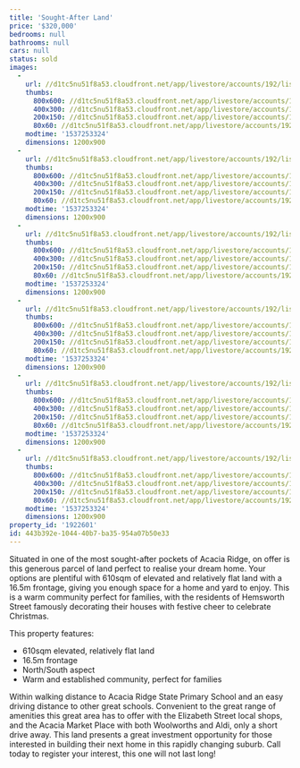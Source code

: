 ```yaml
---
title: 'Sought-After Land'
price: '$320,000'
bedrooms: null
bathrooms: null
cars: null
status: sold
images:
  -
    url: //d1tc5nu51f8a53.cloudfront.net/app/livestore/accounts/192/listings/1670999/images/Hemsworth-32-Block-D_2795630345_20180918044753.jpg
    thumbs:
      800x600: //d1tc5nu51f8a53.cloudfront.net/app/livestore/accounts/192/listings/1670999/images/Hemsworth-32-Block-D_2795630345_20180918044753_800x600.jpg
      400x300: //d1tc5nu51f8a53.cloudfront.net/app/livestore/accounts/192/listings/1670999/images/Hemsworth-32-Block-D_2795630345_20180918044753_400x300.jpg
      200x150: //d1tc5nu51f8a53.cloudfront.net/app/livestore/accounts/192/listings/1670999/images/Hemsworth-32-Block-D_2795630345_20180918044753_200x150.jpg
      80x60: //d1tc5nu51f8a53.cloudfront.net/app/livestore/accounts/192/listings/1670999/images/Hemsworth-32-Block-D_2795630345_20180918044753_80x60.jpg
    modtime: '1537253324'
    dimensions: 1200x900
  -
    url: //d1tc5nu51f8a53.cloudfront.net/app/livestore/accounts/192/listings/1670999/images/Hemsworth-32-Mortime_9674585033_20180918044759.jpg
    thumbs:
      800x600: //d1tc5nu51f8a53.cloudfront.net/app/livestore/accounts/192/listings/1670999/images/Hemsworth-32-Mortime_9674585033_20180918044759_800x600.jpg
      400x300: //d1tc5nu51f8a53.cloudfront.net/app/livestore/accounts/192/listings/1670999/images/Hemsworth-32-Mortime_9674585033_20180918044759_400x300.jpg
      200x150: //d1tc5nu51f8a53.cloudfront.net/app/livestore/accounts/192/listings/1670999/images/Hemsworth-32-Mortime_9674585033_20180918044759_200x150.jpg
      80x60: //d1tc5nu51f8a53.cloudfront.net/app/livestore/accounts/192/listings/1670999/images/Hemsworth-32-Mortime_9674585033_20180918044759_80x60.jpg
    modtime: '1537253324'
    dimensions: 1200x900
  -
    url: //d1tc5nu51f8a53.cloudfront.net/app/livestore/accounts/192/listings/1670999/images/Hemsworth-32-ARPSS2-_7952239415_20180918044750.jpg
    thumbs:
      800x600: //d1tc5nu51f8a53.cloudfront.net/app/livestore/accounts/192/listings/1670999/images/Hemsworth-32-ARPSS2-_7952239415_20180918044750_800x600.jpg
      400x300: //d1tc5nu51f8a53.cloudfront.net/app/livestore/accounts/192/listings/1670999/images/Hemsworth-32-ARPSS2-_7952239415_20180918044750_400x300.jpg
      200x150: //d1tc5nu51f8a53.cloudfront.net/app/livestore/accounts/192/listings/1670999/images/Hemsworth-32-ARPSS2-_7952239415_20180918044750_200x150.jpg
      80x60: //d1tc5nu51f8a53.cloudfront.net/app/livestore/accounts/192/listings/1670999/images/Hemsworth-32-ARPSS2-_7952239415_20180918044750_80x60.jpg
    modtime: '1537253324'
    dimensions: 1200x900
  -
    url: //d1tc5nu51f8a53.cloudfront.net/app/livestore/accounts/192/listings/1670999/images/Hemsworth-32-ARPSS1-_1601160666_20180918044750.jpg
    thumbs:
      800x600: //d1tc5nu51f8a53.cloudfront.net/app/livestore/accounts/192/listings/1670999/images/Hemsworth-32-ARPSS1-_1601160666_20180918044750_800x600.jpg
      400x300: //d1tc5nu51f8a53.cloudfront.net/app/livestore/accounts/192/listings/1670999/images/Hemsworth-32-ARPSS1-_1601160666_20180918044750_400x300.jpg
      200x150: //d1tc5nu51f8a53.cloudfront.net/app/livestore/accounts/192/listings/1670999/images/Hemsworth-32-ARPSS1-_1601160666_20180918044750_200x150.jpg
      80x60: //d1tc5nu51f8a53.cloudfront.net/app/livestore/accounts/192/listings/1670999/images/Hemsworth-32-ARPSS1-_1601160666_20180918044750_80x60.jpg
    modtime: '1537253324'
    dimensions: 1200x900
  -
    url: //d1tc5nu51f8a53.cloudfront.net/app/livestore/accounts/192/listings/1670999/images/Hemsworth-32-Shops-P_4995425563_20180918044802.jpg
    thumbs:
      800x600: //d1tc5nu51f8a53.cloudfront.net/app/livestore/accounts/192/listings/1670999/images/Hemsworth-32-Shops-P_4995425563_20180918044802_800x600.jpg
      400x300: //d1tc5nu51f8a53.cloudfront.net/app/livestore/accounts/192/listings/1670999/images/Hemsworth-32-Shops-P_4995425563_20180918044802_400x300.jpg
      200x150: //d1tc5nu51f8a53.cloudfront.net/app/livestore/accounts/192/listings/1670999/images/Hemsworth-32-Shops-P_4995425563_20180918044802_200x150.jpg
      80x60: //d1tc5nu51f8a53.cloudfront.net/app/livestore/accounts/192/listings/1670999/images/Hemsworth-32-Shops-P_4995425563_20180918044802_80x60.jpg
    modtime: '1537253324'
    dimensions: 1200x900
  -
    url: //d1tc5nu51f8a53.cloudfront.net/app/livestore/accounts/192/listings/1670999/images/Hemsworth-32-Bus-Par_3101593903_20180918044759.jpg
    thumbs:
      800x600: //d1tc5nu51f8a53.cloudfront.net/app/livestore/accounts/192/listings/1670999/images/Hemsworth-32-Bus-Par_3101593903_20180918044759_800x600.jpg
      400x300: //d1tc5nu51f8a53.cloudfront.net/app/livestore/accounts/192/listings/1670999/images/Hemsworth-32-Bus-Par_3101593903_20180918044759_400x300.jpg
      200x150: //d1tc5nu51f8a53.cloudfront.net/app/livestore/accounts/192/listings/1670999/images/Hemsworth-32-Bus-Par_3101593903_20180918044759_200x150.jpg
      80x60: //d1tc5nu51f8a53.cloudfront.net/app/livestore/accounts/192/listings/1670999/images/Hemsworth-32-Bus-Par_3101593903_20180918044759_80x60.jpg
    modtime: '1537253324'
    dimensions: 1200x900
property_id: '1922601'
id: 443b392e-1044-40b7-ba35-954a07b50e33
---
```

Situated in one of the most sought-after pockets of Acacia Ridge, on offer is this generous parcel of land perfect to realise your dream home. Your options are plentiful with 610sqm of elevated and relatively flat land with a 16.5m frontage, giving you enough space for a home and yard to enjoy. This is a warm community perfect for families, with the residents of Hemsworth Street famously decorating their houses with festive cheer to celebrate Christmas. 

This property features:

*  610sqm elevated, relatively flat land 
*  16.5m frontage
*  North/South aspect
*  Warm and established community, perfect for families

Within walking distance to Acacia Ridge State Primary School and an easy driving distance to other great schools. Convenient to the great range of amenities this great area has to offer with the Elizabeth Street local shops, and the Acacia Market Place with both Woolworths and Aldi, only a short drive away. This land presents a great investment opportunity for those interested in building their next home in this rapidly changing suburb. Call today to register your interest, this one will not last long!